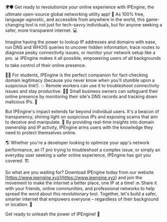🌍🛡️ Get ready to revolutionize your online experience with IPEngine, the ultimate open-source global networking utility app! 🚀 As 100% free, language-agnostic, and accessible from anywhere in the world, this game-changing tool is not just for tech-savvy individuals, but for anyone seeking a safer, more transparent internet. 💻

Imagine having the power to lookup IP addresses and domains with ease, run DNS and WHOIS queries to uncover hidden information, trace routes to diagnose pesky connectivity issues, or monitor your network setup like a pro. 📊 IPEngine makes it all possible, empowering users of all backgrounds to take control of their online presence.

👨‍🎓 For students, IPEngine is the perfect companion for fact-checking domain legitimacy (because you never know when you'll stumble upon a suspicious link!). 💥 Remote workers can use it to troubleshoot connectivity issues and stay productive. 👩‍💼 Small business owners can safeguard their online presence by monitoring their site's DNS records and tracking down malicious IPs. 🏢

But IPEngine's impact extends far beyond individual users. It's a beacon of transparency, shining light on suspicious IPs and exposing scams that aim to deceive and manipulate. 🔮 By providing real-time insights into domain ownership and IP activity, IPEngine arms users with the knowledge they need to protect themselves online.

🌎 Whether you're a developer looking to optimize your app's network performance, an IT pro trying to troubleshoot a complex issue, or simply an everyday user seeking a safer online experience, IPEngine has got you covered. 🏗️

So what are you waiting for? Download IPEngine today from our website [https://www.ipengine.xyz](https://www.ipengine.xyz) and join the movement to make the internet a better place, one IP at a time! 🔜 Share it with your friends, online communities, and professional networks to help spread the word about this revolutionary tool. Together, let's build a safer, smarter internet that empowers everyone – regardless of their background or location. 🌟

Get ready to unleash the power of IPEngine! 🚀